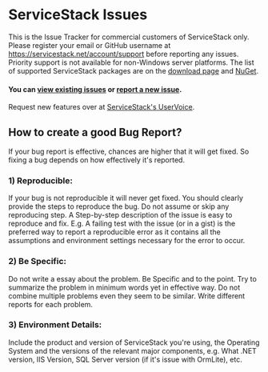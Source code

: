 ServiceStack Issues
===================

This is the Issue Tracker for commercial customers of ServiceStack only. 
Please register your email or GitHub username at https://servicestack.net/account/support before reporting any issues. 
Priority support is not available for non-Windows server platforms. The list of supported ServiceStack packages are on the [download page](https://servicestack.net/download) and [NuGet](https://www.nuget.org/profiles/ServiceStack/).

#### You can [view existing issues](https://github.com/ServiceStack/Issues/issues) or [report a new issue](https://github.com/ServiceStack/Issues/issues/new).

Request new features over at [ServiceStack's UserVoice](http://servicestack.uservoice.com/forums/176786-feature-requests).

## How to create a good Bug Report?

If your bug report is effective, chances are higher that it will get fixed. So fixing a bug depends on how 
effectively it's reported.

### 1) Reproducible:

If your bug is not reproducible it will never get fixed. You should clearly provide the steps to reproduce the bug. 
Do not assume or skip any reproducing step. A Step-by-step description of the issue is easy to reproduce and fix.
E.g. A failing test with the issue (or in a gist) is the preferred way to report a reproducible error as it contains 
all the assumptions and environment settings necessary for the error to occur. 

### 2) Be Specific:

Do not write a essay about the problem. Be Specific and to the point. Try to summarize the problem in minimum 
words yet in effective way. Do not combine multiple problems even they seem to be similar. 
Write different reports for each problem.

### 3) Environment Details:

Include the product and version of ServiceStack you're using, the Operating System and the versions of the relevant
major components, e.g. What .NET version, IIS Version, SQL Server version (if it's issue with OrmLite), etc.
